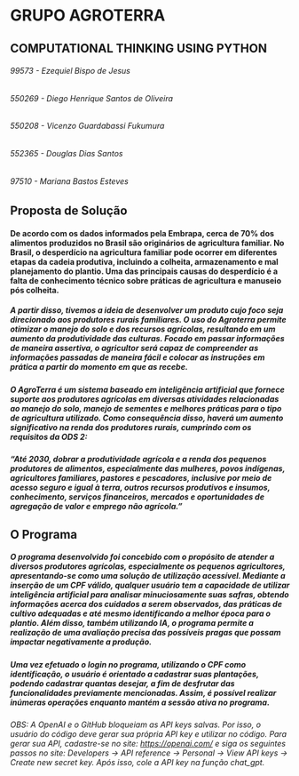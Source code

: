 # GRUPO AGROTERRA

## COMPUTATIONAL THINKING USING PYTHON

###### 99573 - Ezequiel Bispo de Jesus

###### 550269 - Diego Henrique Santos de Oliveira

###### 550208 - Vicenzo Guardabassi Fukumura

###### 552365 - Douglas Dias Santos

###### 97510 - Mariana Bastos Esteves


## Proposta de Solução

#### De acordo com os dados informados pela Embrapa, cerca de 70% dos alimentos produzidos no Brasil são originários de agricultura familiar. No Brasil, o desperdício na agricultura familiar pode ocorrer em diferentes etapas da cadeia produtiva, incluindo a colheita, armazenamento e mal planejamento do plantio. Uma das principais causas do desperdício é a falta de conhecimento técnico sobre práticas de agricultura e manuseio pós colheita.

##### A partir disso, tivemos a ideia de desenvolver um produto cujo foco seja direcionado aos produtores rurais familiares. O uso do Agroterra permite otimizar o manejo do solo e dos recursos agrícolas, resultando em um aumento da produtividade das culturas. Focado em passar informações de maneira assertiva, o agricultor será capaz de compreender as informações passadas de maneira fácil e colocar as instruções em prática a partir do momento em que as recebe.

##### O AgroTerra é um sistema baseado em inteligência artificial que fornece suporte aos produtores agrícolas em diversas atividades relacionadas ao manejo do solo, manejo de sementes e melhores práticas para o tipo de agricultura utilizado. Como consequência disso, haverá um aumento significativo na renda dos produtores rurais, cumprindo com os requisitos da ODS 2:

#####  “Até 2030, dobrar a produtividade agrícola e a renda dos pequenos produtores de alimentos, especialmente das mulheres, povos indígenas, agricultores familiares, pastores e pescadores, inclusive por meio de acesso seguro e igual à terra, outros recursos produtivos e insumos, conhecimento, serviços financeiros, mercados e oportunidades de agregação de valor e emprego não agrícola.”



## O Programa

##### O programa desenvolvido foi concebido com o propósito de atender a diversos produtores agrícolas, especialmente os pequenos agricultores, apresentando-se como uma solução de utilização acessível. Mediante a inserção de um CPF válido, qualquer usuário tem a capacidade de utilizar inteligência artificial para analisar minuciosamente suas safras, obtendo informações acerca dos cuidados a serem observados, das práticas de cultivo adequadas e até mesmo identificando a melhor época para o plantio. Além disso, também utilizando IA, o programa permite a realização de uma avaliação precisa das possíveis pragas que possam impactar negativamente a produção.

##### Uma vez efetuado o login no programa, utilizando o CPF como identificação, o usuário é orientado a cadastrar suas plantações, podendo cadastrar quantas desejar, a fim de desfrutar das funcionalidades previamente mencionadas. Assim, é possível realizar inúmeras operações enquanto mantém a sessão ativa no programa.

###### _OBS: A OpenAI e o GitHub bloqueiam as API keys salvas. Por isso, o usuário do código deve gerar sua própria API key e utilizar no código. Para gerar sua API, cadastre-se no site: https://openai.com/ e siga os seguintes passos no site: Developers -> API reference -> Personal -> View API keys -> Create new secret key. Após isso, cole a API key na função chat_gpt._
